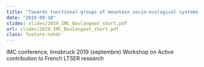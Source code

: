 ```yaml
---
title: 'Towards functional groups of mountain socio-ecological systems'
date: "2019-09-10"
slides: slides/2019_IMC_Boulangeat_short.pdf
url: slides/2019_IMC_Boulangeat_short.pdf
class: feature-nohdr
---
```


IMC conference, Innsbruck 2019 (septembre)
Workshop on Active contribution to French LTSER research
